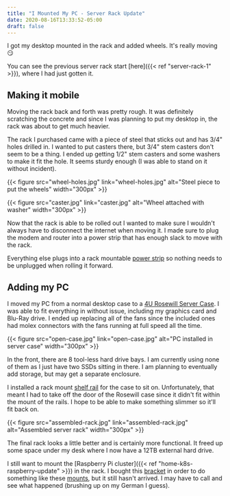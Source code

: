 ```yaml
---
title: "I Mounted My PC - Server Rack Update"
date: 2020-08-16T13:33:52-05:00
draft: false
---
```


I got my desktop mounted in the rack and added wheels. It's really moving :smirk:
<!--more-->

You can see the previous server rack start [here]({{< ref "server-rack-1" >}}), where I had just gotten it.

## Making it mobile
Moving the rack back and forth was pretty rough. It was definitely scratching the concrete and since I was planning to put my desktop in, the rack was about to get much heavier.

The rack I purchased came with a piece of steel that sticks out and has 3/4" holes drilled in. I wanted to put casters there, but 3/4" stem casters don't seem to be a thing. I ended up getting 1/2" stem casters and some washers to make it fit the hole. It seems sturdy enough (I was able to stand on it without incident).

{{< figure src="wheel-holes.jpg" link="wheel-holes.jpg" alt="Steel piece to put the wheels" width="300px" >}}

{{< figure src="caster.jpg" link="caster.jpg" alt="Wheel attached with washer" width="300px" >}}

Now that the rack is able to be rolled out I wanted to make sure I wouldn't always have to disconnect the internet when moving it. I made sure to plug the modem and router into a power strip that has enough slack to move with the rack.

Everything else plugs into a rack mountable [power strip](https://www.amazon.com/gp/product/B0781WS2M5) so nothing needs to be unplugged when rolling it forward.

## Adding my PC
I moved my PC from a normal desktop case to a [4U Rosewill Server Case](https://www.newegg.com/black-rosewill-rsv-r4000/p/N82E16811147154?Item=N82E16811147154). I was able to fit everything in without issue, including my graphics card and Blu-Ray drive. I ended up replacing all of the fans since the included ones had molex connectors with the fans running at full speed all the time.

{{< figure src="open-case.jpg" link="open-case.jpg" alt="PC installed in server case" width="300px" >}}

In the front, there are 8 tool-less hard drive bays. I am currently using none of them as I just have two SSDs sitting in there. I am planning to eventually add storage, but may get a separate enclosure.

I installed a rack mount [shelf rail](https://www.amazon.com/gp/product/B00XXDJASY) for the case to sit on. Unfortunately, that meant I had to take off the door of the Rosewill case since it didn't fit within the mount of the rails. I hope to be able to make something slimmer so it'll fit back on.

{{< figure src="assembled-rack.jpg" link="assembled-rack.jpg" alt="Assembled server rack" width="300px" >}}

The final rack looks a little better and is certainly more functional. It freed up some space under my desk where I now have a 12TB external hard drive.

I still want to mount the [Raspberry Pi cluster]({{< ref "home-k8s-raspberry-update" >}}) in the rack. I bought this [bracket](https://www.musicstore.de/de_DE/EUR/DAP-2-HE-Rackblende-f-Modulsystem-10-Segmente-MP-1/art-PAH0017160-000;pgid=WBtg67.syLdSRpoV6L_EAtys0000YDPT2oVh) in order to do something like these [mounts](https://www.kaibader.de/3d-printed-raspberry-pi-rack-mount-with-heat-sink-passive-cooling/), but it still hasn't arrived. I may have to call and see what happened (brushing up on my German I guess).